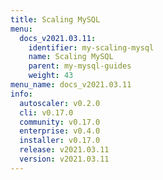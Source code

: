 ```yaml
---
title: Scaling MySQL
menu:
  docs_v2021.03.11:
    identifier: my-scaling-mysql
    name: Scaling MySQL
    parent: my-mysql-guides
    weight: 43
menu_name: docs_v2021.03.11
info:
  autoscaler: v0.2.0
  cli: v0.17.0
  community: v0.17.0
  enterprise: v0.4.0
  installer: v0.17.0
  release: v2021.03.11
  version: v2021.03.11
---
```


